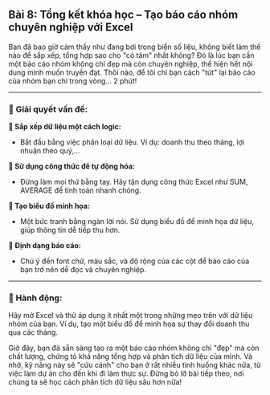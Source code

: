 ## Bài 8: Tổng kết khóa học – Tạo báo cáo nhóm chuyên nghiệp với Excel

Bạn đã bao giờ cảm thấy như đang bơi trong biển số liệu, không biết làm thế nào để sắp xếp, tổng hợp sao cho "có tâm" nhất không? Đó là lúc bạn cần một báo cáo nhóm không chỉ đẹp mà còn chuyên nghiệp, thể hiện hết nội dung mình muốn truyền đạt. Thôi nào, để tôi chỉ bạn cách "tút" lại báo cáo của nhóm bạn chỉ trong vòng... 2 phút!

---

### 📌 Giải quyết vấn đề:

**🔹 Sắp xếp dữ liệu một cách logic:**
- Bắt đầu bằng việc phân loại dữ liệu. Ví dụ: doanh thu theo tháng, lợi nhuận theo quý,...

**🔹 Sử dụng công thức để tự động hóa:**
- Đừng làm mọi thứ bằng tay. Hãy tận dụng công thức Excel như SUM, AVERAGE để tính toán nhanh chóng.

**🔹 Tạo biểu đồ minh họa:**
- Một bức tranh bằng ngàn lời nói. Sử dụng biểu đồ để minh họa dữ liệu, giúp thông tin dễ tiếp thu hơn.

**🔹 Định dạng báo cáo:**
- Chú ý đến font chữ, màu sắc, và độ rộng của các cột để báo cáo của bạn trở nên dễ đọc và chuyên nghiệp.

---

### 🚀 Hành động:

Hãy mở Excel và thử áp dụng ít nhất một trong những mẹo trên với dữ liệu nhóm của bạn. Ví dụ, tạo một biểu đồ để minh họa sự thay đổi doanh thu qua các tháng.

Giờ đây, bạn đã sẵn sàng tạo ra một báo cáo nhóm không chỉ "đẹp" mà còn chất lượng, chứng tỏ khả năng tổng hợp và phân tích dữ liệu của mình. Và nhớ, kỹ năng này sẽ "cứu cánh" cho bạn ở rất nhiều tình huống khác nữa, từ việc làm dự án cho đến khi đi làm thực sự. Đừng bỏ lỡ bài tiếp theo, nơi chúng ta sẽ học cách phân tích dữ liệu sâu hơn nữa!
